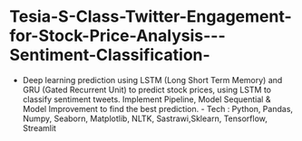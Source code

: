 # Tesia-S-Class-Twitter-Engagement-for-Stock-Price-Analysis---Sentiment-Classification-
- Deep learning prediction using LSTM (Long Short Term Memory) and GRU (Gated Recurrent Unit) to predict stock prices, using LSTM to classify sentiment tweets. Implement Pipeline, Model Sequential &amp; Model Improvement to find the best prediction. - Tech : Python, Pandas, Numpy, Seaborn, Matplotlib, NLTK, Sastrawi,Sklearn, Tensorflow, Streamlit
